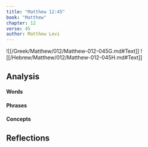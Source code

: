 ```yaml
---
title: "Matthew 12:45"
book: "Matthew"
chapter: 12
verse: 45
author: Matthew Levi
---
```

![[/Greek/Matthew/012/Matthew-012-045G.md#Text]]
![[/Hebrew/Matthew/012/Matthew-012-045H.md#Text]]

## Analysis

#### Words

#### Phrases

#### Concepts

## Reflections
